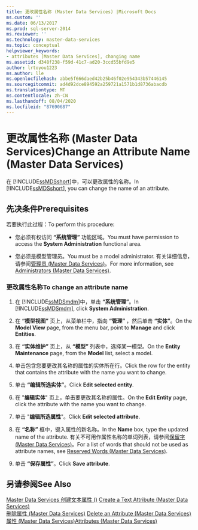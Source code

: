 ```yaml
---
title: 更改属性名称 (Master Data Services) |Microsoft Docs
ms.custom: ''
ms.date: 06/13/2017
ms.prod: sql-server-2014
ms.reviewer: ''
ms.technology: master-data-services
ms.topic: conceptual
helpviewer_keywords:
- attributes [Master Data Services], changing name
ms.assetid: d348f238-f59d-41c7-ad20-3ccd55bfd9e5
author: lrtoyou1223
ms.author: lle
ms.openlocfilehash: abbe5f666daed42b25b46f02e954343b57446145
ms.sourcegitcommit: ad4d92dce894592a259721a1571b1d8736abacdb
ms.translationtype: MT
ms.contentlocale: zh-CN
ms.lasthandoff: 08/04/2020
ms.locfileid: "87690687"
---
```

# <a name="change-an-attribute-name-master-data-services"></a><span data-ttu-id="8589d-102">更改属性名称 (Master Data Services)</span><span class="sxs-lookup"><span data-stu-id="8589d-102">Change an Attribute Name (Master Data Services)</span></span>
  <span data-ttu-id="8589d-103">在 [!INCLUDE[ssMDSshort](../includes/ssmdsshort-md.md)]中，可以更改属性的名称。</span><span class="sxs-lookup"><span data-stu-id="8589d-103">In [!INCLUDE[ssMDSshort](../includes/ssmdsshort-md.md)], you can change the name of an attribute.</span></span>  
  
## <a name="prerequisites"></a><span data-ttu-id="8589d-104">先决条件</span><span class="sxs-lookup"><span data-stu-id="8589d-104">Prerequisites</span></span>  
 <span data-ttu-id="8589d-105">若要执行此过程：</span><span class="sxs-lookup"><span data-stu-id="8589d-105">To perform this procedure:</span></span>  
  
-   <span data-ttu-id="8589d-106">您必须有权访问 **“系统管理”** 功能区域。</span><span class="sxs-lookup"><span data-stu-id="8589d-106">You must have permission to access the **System Administration** functional area.</span></span>  
  
-   <span data-ttu-id="8589d-107">您必须是模型管理员。</span><span class="sxs-lookup"><span data-stu-id="8589d-107">You must be a model administrator.</span></span> <span data-ttu-id="8589d-108">有关详细信息，请参阅[管理员 &#40;Master Data Services&#41;](administrators-master-data-services.md)。</span><span class="sxs-lookup"><span data-stu-id="8589d-108">For more information, see [Administrators &#40;Master Data Services&#41;](administrators-master-data-services.md).</span></span>  
  
### <a name="to-change-an-attribute-name"></a><span data-ttu-id="8589d-109">更改属性名称</span><span class="sxs-lookup"><span data-stu-id="8589d-109">To change an attribute name</span></span>  
  
1.  <span data-ttu-id="8589d-110">在 [!INCLUDE[ssMDSmdm](../includes/ssmdsmdm-md.md)]中，单击 **“系统管理”**。</span><span class="sxs-lookup"><span data-stu-id="8589d-110">In [!INCLUDE[ssMDSmdm](../includes/ssmdsmdm-md.md)], click **System Administration**.</span></span>  
  
2.  <span data-ttu-id="8589d-111">在 **“模型视图”** 页上，从菜单栏中，指向 **“管理”** ，然后单击 **“实体”**。</span><span class="sxs-lookup"><span data-stu-id="8589d-111">On the **Model View** page, from the menu bar, point to **Manage** and click **Entities**.</span></span>  
  
3.  <span data-ttu-id="8589d-112">在 **“实体维护”** 页上，从 **“模型”** 列表中，选择某一模型。</span><span class="sxs-lookup"><span data-stu-id="8589d-112">On the **Entity Maintenance** page, from the **Model** list, select a model.</span></span>  
  
4.  <span data-ttu-id="8589d-113">单击包含您要更改其名称的属性的实体所在行。</span><span class="sxs-lookup"><span data-stu-id="8589d-113">Click the row for the entity that contains the attribute with the name you want to change.</span></span>  
  
5.  <span data-ttu-id="8589d-114">单击 **“编辑所选实体”**。</span><span class="sxs-lookup"><span data-stu-id="8589d-114">Click **Edit selected entity**.</span></span>  
  
6.  <span data-ttu-id="8589d-115">在 "**编辑实体**" 页上，单击要更改其名称的属性。</span><span class="sxs-lookup"><span data-stu-id="8589d-115">On the **Edit Entity** page, click the attribute with the name you want to change.</span></span>  
  
7.  <span data-ttu-id="8589d-116">单击 "**编辑所选属性**"。</span><span class="sxs-lookup"><span data-stu-id="8589d-116">Click **Edit selected attribute**.</span></span>  
  
8.  <span data-ttu-id="8589d-117">在 **“名称”** 框中，键入属性的新名称。</span><span class="sxs-lookup"><span data-stu-id="8589d-117">In the **Name** box, type the updated name of the attribute.</span></span> <span data-ttu-id="8589d-118">有关不可用作属性名称的单词列表，请参阅[保留字 (Master Data Services)](reserved-words-master-data-services.md)。</span><span class="sxs-lookup"><span data-stu-id="8589d-118">For a list of words that should not be used as attribute names, see [Reserved Words &#40;Master Data Services&#41;](reserved-words-master-data-services.md).</span></span>  
  
9. <span data-ttu-id="8589d-119">单击 **“保存属性”**。</span><span class="sxs-lookup"><span data-stu-id="8589d-119">Click **Save attribute**.</span></span>  
  
## <a name="see-also"></a><span data-ttu-id="8589d-120">另请参阅</span><span class="sxs-lookup"><span data-stu-id="8589d-120">See Also</span></span>  
 <span data-ttu-id="8589d-121">[Master Data Services 创建文本属性 &#40;&#41;](create-a-text-attribute-master-data-services.md) </span><span class="sxs-lookup"><span data-stu-id="8589d-121">[Create a Text Attribute &#40;Master Data Services&#41;](create-a-text-attribute-master-data-services.md) </span></span>  
 <span data-ttu-id="8589d-122">[删除属性 &#40;Master Data Services&#41;](delete-an-attribute-master-data-services.md) </span><span class="sxs-lookup"><span data-stu-id="8589d-122">[Delete an Attribute &#40;Master Data Services&#41;](delete-an-attribute-master-data-services.md) </span></span>  
 [<span data-ttu-id="8589d-123">属性 (Master Data Services)</span><span class="sxs-lookup"><span data-stu-id="8589d-123">Attributes &#40;Master Data Services&#41;</span></span>](attributes-master-data-services.md)  
  
  
